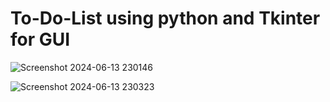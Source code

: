 # To-Do-List using python and Tkinter for GUI


![Screenshot 2024-06-13 230146](https://github.com/Vanshika-4/CodSoft-To-Do-List/assets/99902976/1f31c7e8-99e4-468b-a4f0-cce5b79cc7bb)


![Screenshot 2024-06-13 230323](https://github.com/Vanshika-4/CodSoft-To-Do-List/assets/99902976/017ef3f3-ae9d-43b6-8cb0-90c966aae151)

